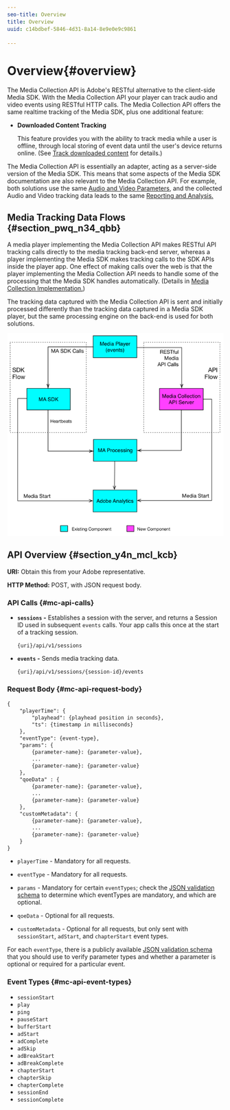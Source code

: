 ```yaml
---
seo-title: Overview
title: Overview
uuid: c14bdbef-5846-4d31-8a14-8e9e0e9c9861

---
```


# Overview{#overview}

The Media Collection API is Adobe's RESTful alternative to the client-side Media SDK. With the Media Collection API your player can track audio and video events using RESTful HTTP calls. The Media Collection API offers the same realtime tracking of the Media SDK, plus one additional feature:

* **Downloaded Content Tracking** 

   This feature provides you with the ability to track media while a user is offline, through local storing of event data until the user's device returns online. (See [Track downloaded content](track-downloaded-content.md) for details.)

The Media Collection API is essentially an adapter, acting as a server-side version of the Media SDK. This means that some aspects of the Media SDK documentation are also relevant to the Media Collection API. For example, both solutions use the same [Audio and Video Parameters](../metrics-and-metadata/audio-video-parameters.md), and the collected Audio and Video tracking data leads to the same [Reporting and Analysis.](../media-reports/media-reports-enable.md)

## Media Tracking Data Flows {#section_pwq_n34_qbb}

A media player implementing the Media Collection API makes RESTful API tracking calls directly to the media tracking back-end server, whereas a player implementing the Media SDK makes tracking calls to the SDK APIs inside the player app. One effect of making calls over the web is that the player implementing the Media Collection API needs to handle some of the processing that the Media SDK handles automatically. (Details in [Media Collection Implementation.](mc-api-impl/mc-api-quick-start.md))

The tracking data captured with the Media Collection API is sent and initially processed differently than the tracking data captured in a Media SDK player, but the same processing engine on the back-end is used for both solutions.

![](assets/col_api_overview_simple.png)

## API Overview {#section_y4n_mcl_kcb}

**URI:** Obtain this from your Adobe representative.

**HTTP Method:** POST, with JSON request body.

### API Calls {#mc-api-calls}

* **`sessions` -** Establishes a session with the server, and returns a Session ID used in subsequent `events` calls. Your app calls this once at the start of a tracking session. 

  ```
  {uri}/api/v1/sessions
  ```

* **`events` -** Sends media tracking data. 

  ```
  {uri}/api/v1/sessions/{session-id}/events
  ```

### Request Body {#mc-api-request-body}

```
{ 
    "playerTime": { 
        "playhead": {playhead position in seconds}, 
        "ts": {timestamp in milliseconds} 
    }, 
    "eventType": {event-type}, 
    "params": { 
        {parameter-name}: {parameter-value}, 
        ... 
        {parameter-name}: {parameter-value} 
    }, 
    "qoeData" : { 
        {parameter-name}: {parameter-value}, 
        ... 
        {parameter-name}: {parameter-value} 
    }, 
    "customMetadata": { 
        {parameter-name}: {parameter-value}, 
        ... 
        {parameter-name}: {parameter-value} 
    } 
} 

```

* `playerTime` - Mandatory for all requests.
* `eventType` - Mandatory for all requests. 
* `params` - Mandatory for certain `eventTypes`; check the [JSON validation schema](mc-api-ref/mc-api-json-validation.md) to determine which eventTypes are mandatory, and which are optional. 

* `qoeData` - Optional for all requests.
* `customMetadata` - Optional for all requests, but only sent with `sessionStart`, `adStart`, and `chapterStart` event types.

For each `eventType`, there is a publicly available [JSON validation schema](mc-api-ref/mc-api-json-validation.md) that you should use to verify parameter types and whether a parameter is optional or required for a particular event.

### Event Types {#mc-api-event-types}

* `sessionStart`
* `play`
* `ping`
* `pauseStart`
* `bufferStart`
* `adStart` 
* `adComplete` 
* `adSkip` 
* `adBreakStart` 
* `adBreakComplete` 
* `chapterStart`
* `chapterSkip`
* `chapterComplete`
* `sessionEnd`
* `sessionComplete`

